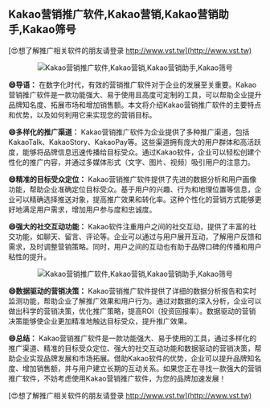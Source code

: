 ## **Kakao营销推广软件,Kakao营销,Kakao营销助手,Kakao筛号**

[😍想了解推广相关软件的朋友请登录 http://www.vst.tw](http://www.vst.tw)

 <center><img src="https://vst.tw/MP4/tuiguang/png/5.png" alt="Kakao营销推广软件,Kakao营销,Kakao营销助手,Kakao筛号"></center>

**😄导语：**
在数字化时代，有效的营销推广软件对于企业的发展至关重要。Kakao营销推广软件是一款功能强大、易于使用且高度可定制的工具，可以帮助企业提升品牌知名度、拓展市场和增加销售额。本文将介绍Kakao营销推广软件的主要特点和优势，以及如何利用它来实现您的营销目标。

**😄多样化的推广渠道：**
Kakao营销推广软件为企业提供了多种推广渠道，包括KakaoTalk、KakaoStory、KakaoPay等。这些渠道拥有庞大的用户群体和高活跃度，能够将品牌信息迅速传播给目标受众。通过Kakao软件，企业可以轻松创建个性化的推广内容，并通过多媒体形式（文字、图片、视频）吸引用户的注意力。

**😄精准的目标受众定位：**
Kakao营销推广软件提供了先进的数据分析和用户画像功能，帮助企业准确定位目标受众。基于用户的兴趣、行为和地理位置等信息，企业可以精确选择推送对象，提高推广效果和转化率。这种个性化的营销方式能够更好地满足用户需求，增加用户参与度和忠诚度。

**😄强大的社交互动功能：**
Kakao软件注重用户之间的社交互动，提供了丰富的社交功能，如聊天、留言、评论等。企业可以通过与用户展开互动，了解用户反馈和需求，及时调整营销策略。同时，用户之间的互动也有助于品牌口碑的传播和用户粘性的提升。

 <center><img src="https://vst.tw/MP4/tuiguang/png/3.png" alt="Kakao营销推广软件,Kakao营销,Kakao营销助手,Kakao筛号"></center>

**😄数据驱动的营销决策：**
Kakao营销推广软件提供了详细的数据分析报告和实时监测功能，帮助企业了解推广效果和用户行为。通过对数据的深入分析，企业可以做出科学的营销决策，优化推广策略，提高ROI（投资回报率）。数据驱动的营销决策能够使企业更加精准地触达目标受众，提升推广效果。

**😄总结：**
Kakao营销推广软件是一款功能强大、易于使用的工具，通过多样化的推广渠道、精准的目标受众定位、强大的社交互动功能和数据驱动的营销决策，帮助企业实现品牌发展和市场拓展。借助Kakao软件的优势，企业可以提升品牌知名度、增加销售额，并与用户建立长期的互动关系。如果您正在寻找一款强大的营销推广软件，不妨考虑使用Kakao营销推广软件，为您的品牌加速发展！

[😍想了解推广相关软件的朋友请登录 http://www.vst.tw](http://www.vst.tw)




